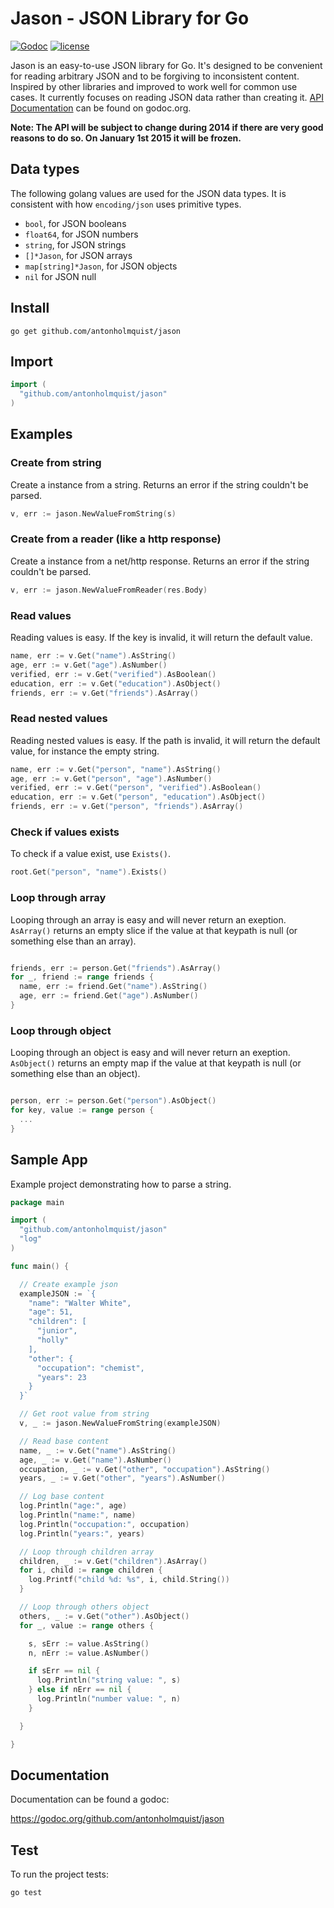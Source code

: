 # Jason - JSON Library for Go

[![Godoc](http://img.shields.io/badge/godoc-reference-blue.svg?style=flat)](https://godoc.org/github.com/antonholmquist/jason) [![license](http://img.shields.io/badge/license-MIT-red.svg?style=flat)](https://raw.githubusercontent.com/antonholmquist/jason/master/LICENSE)

Jason is an easy-to-use JSON library for Go. It's designed to be convenient for reading arbitrary JSON and to be forgiving to inconsistent content. Inspired by other libraries and improved to work well for common use cases. It currently focuses on reading JSON data rather than creating it. [API Documentation](http://godoc.org/github.com/antonholmquist/jason) can be found on godoc.org.

**Note: The API will be subject to change during 2014 if there are very good reasons to do so. On January 1st 2015 it will be frozen.**

## Data types

The following golang values are used for the JSON data types. It is consistent with how `encoding/json` uses primitive types.

- `bool`, for JSON booleans
- `float64`, for JSON numbers
- `string`, for JSON strings
- `[]*Jason`, for JSON arrays
- `map[string]*Jason`, for JSON objects
- `nil` for JSON null

## Install

```shell
go get github.com/antonholmquist/jason
```

## Import

```go
import (
  "github.com/antonholmquist/jason"
)
```

## Examples

### Create from string

Create a instance from a string. Returns an error if the string couldn't be parsed.

```go
v, err := jason.NewValueFromString(s)

```

### Create from a reader (like a http response)

Create a instance from a net/http response. Returns an error if the string couldn't be parsed.

```go
v, err := jason.NewValueFromReader(res.Body)

```

### Read values

Reading  values is easy. If the key is invalid, it will return the default value.

```go
name, err := v.Get("name").AsString()
age, err := v.Get("age").AsNumber()
verified, err := v.Get("verified").AsBoolean()
education, err := v.Get("education").AsObject()
friends, err := v.Get("friends").AsArray()

```

### Read nested values

Reading nested values is easy. If the path is invalid, it will return the default value, for instance the empty string.

```go
name, err := v.Get("person", "name").AsString()
age, err := v.Get("person", "age").AsNumber()
verified, err := v.Get("person", "verified").AsBoolean()
education, err := v.Get("person", "education").AsObject()
friends, err := v.Get("person", "friends").AsArray()

```

### Check if values exists

To check if a value exist, use `Exists()`.

```go
root.Get("person", "name").Exists()
```

### Loop through array

Looping through an array is easy and will never return an exeption. `AsArray()` returns an empty slice if the value at that keypath is null (or something else than an array).

```go

friends, err := person.Get("friends").AsArray()
for _, friend := range friends {
  name, err := friend.Get("name").AsString()
  age, err := friend.Get("age").AsNumber()
}
```

### Loop through object

Looping through an object is easy and will never return an exeption. `AsObject()` returns an empty map if the value at that keypath is null (or something else than an object).

```go

person, err := person.Get("person").AsObject()
for key, value := range person {
  ...
}
```


## Sample App

Example project demonstrating how to parse a string.

```go
package main

import (
  "github.com/antonholmquist/jason"
  "log"
)

func main() {

  // Create example json
  exampleJSON := `{
    "name": "Walter White",
    "age": 51,
    "children": [
      "junior",
      "holly"
    ],
    "other": {
      "occupation": "chemist",
      "years": 23
    }
  }`

  // Get root value from string
  v, _ := jason.NewValueFromString(exampleJSON)

  // Read base content
  name, _ := v.Get("name").AsString()
  age, _ := v.Get("name").AsNumber()
  occupation, _ := v.Get("other", "occupation").AsString()
  years, _ := v.Get("other", "years").AsNumber()

  // Log base content
  log.Println("age:", age)
  log.Println("name:", name)
  log.Println("occupation:", occupation)
  log.Println("years:", years)

  // Loop through children array
  children, _ := v.Get("children").AsArray()
  for i, child := range children {
    log.Printf("child %d: %s", i, child.String())
  }

  // Loop through others object
  others, _ := v.Get("other").AsObject()
  for _, value := range others {

    s, sErr := value.AsString()
    n, nErr := value.AsNumber()

    if sErr == nil {
      log.Println("string value: ", s)
    } else if nErr == nil {
      log.Println("number value: ", n)
    }

  }

}


```

## Documentation

Documentation can be found a godoc:

https://godoc.org/github.com/antonholmquist/jason


## Test
To run the project tests:

```shell
go test
```
